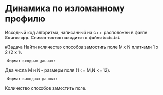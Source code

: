# Динамика по изломанному профилю

Исходный код алгоритма, написанный на с++, расположен в файле Source.cpp. Список тестов находится в файле tests.txt.

#Задача 
Найти количество способов замостить поле M x N плитками 1 х 2 (2 х 1).
    
     Формат входных данных: 
 Два числа M и N - размеры поля (1 <= M,N <= 12).

     Формат выходных данных:    
Количество способов замостить поле.
 

